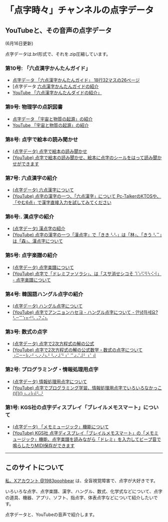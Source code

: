 # 「点字時々」チャンネルの点字データ

## YouTubeと、その音声の点字データ

(6月16日更新)

点字データは.brl形式で、それを.zip圧縮しています。

### 第10号: 「六点漢字かんたんガイド」

- [点字データ 「六点漢字かんたんガイド」 18行32マスの26ページ](./tenjidata/rokutenkanji-kantan-gaido.brl.zip)
- [点字データ [六点漢字かんたんガイドの紹介](./tenjidata/rokutenkanji-kantan-gaido-syokai.brl.zip)
- [YouTube 「六点漢字かんたんダイドの紹介」](https://youtu.be/iJJ-iTbGQGs)

### 第9号: 物理学の点訳図書

- [点字データ 「宇宙と物質の起源」の紹介](/tenjidata/buturi1.brl.zip)
- [YouTube 「宇宙と物質の起源」の紹介](https://youtu.be/EdEWaeY5Rnk)

### 第8号: 点字で絵本の読み聞かせ

- [(点字データ) 点字で絵本の読み聞かせ](./tenjidata/ehon.brl.zip)
- [(YouTube) 点字で絵本の読み聞かせ、絵本に点字のシールをはって読み聞かせができます](https://youtu.be/PaHp6hRCKKE?si=-ulSVeFD771z2huG)

### 第7号: 六点漢字の紹介

- [(点字データ) 六点漢字について](./tenjidata/rokutenkanji1.brl.zip)
- [(YouTube) 点字の漢字の一つ、「六点漢字」について Pc-TalkerのKTOSや、「やむ6点」で漢字直接入力を試してみてください](https://youtu.be/11sk-7IMxCw?si=n5MomBzo69VTjG7s)

### 第6号:. 漢点字の紹介

- [(点字データ) 漢点字の紹介](./tenjidata/kantenji1.brl.zip)
- [(YouTube) 点字の漢字の一つ「漢点字」で「きき ⠣⠣」は「林」、「きう ⠣⠉」は「森」、漢点字について](https://youtu.be/UCMW8wk2mlQ?si=GIiwUpMrBhdyBSK1)

### 第5号: 点字楽譜の紹介

- [(点字データ) 点字楽譜について](./tenjidata/gakufu1.brl.zip)
- [(YouTube) 点字で「ドレミファソラシ」、は「スサ消せシコそ ⠹⠱⠫⠻⠳⠪⠺」 - 点字楽譜について](https://youtu.be/749v2Ch6CXA?si=AY5D2QAhOC9imAPM)

### 第4号: 韓国語ハングル点字の紹介

- [(点字データ) ハングル点字について](./tenjidata/hanguru1.brl.zip)
- [(YouTube) 点字でアンニョンハセヨ - ハングル点字について - 안녕하세요? ⠣⠒⠉⠱⠶⠚⠣⠠⠝⠬⠦](https://youtu.be/KVQ5f7muEcs?si=2To7-x-FnQh0ARum)

### 第3号: 数式の点字

- [(点字データ) 点字で2次方程式の解の公式](./tenjidata/sugakutenji1.brl.zip)
- [(YouTube) 点字で2次方程式の解の公式数学・数式の点字について ⠰⠭⠒⠒⠷⠔⠃⠢⠔⠜⠦⠃⠣⠔⠼⠙⠰⠁⠉⠴⠌⠼⠃⠰⠁⠾](https://youtu.be/T9SWf2KjA2w?si=i0zrefvrA1FgSs2o)

### 第2号: プログラミング・情報処理用点字

- [(点字データ) 情報処理用点字について](./tenjidata/johosyoritenji1.brl.zip)
- [(YouTube) 点字でプログラミング学習、情報処理用点字でいろいろなかっこ()[]{} ⠦⠴⠷⠾⠣⠜](https://youtu.be/H5CVaNnXHxw?si=y17v4LdLJYwI6TEX)

### 第1号: KGS社の点字ディスプレイ「ブレイルメモスマート」について

- [(点字データ) 「メモミュージック」機能について](./tenjidata/memomusic.brl.zip)
- [(YouTube) KGS社 点字ディスプレイ「ブレイルメモスマート」の「メモミュージック」機能、点字楽譜を読みながら「ドレミ」を入力してビープ音で鳴らしたりMIDI保存ができます](https://youtu.be/Na4f-G2K9hI?si=D0VRdYXvHMEr3dun)

<div>
<hr>

## このサイトについて

[私、Xアカウント @1983poohbear](https://x.com/1983poohbear) は、全盲視覚障害で、点字が大好きです。

いろいろな点字、点字楽譜、漢字、ハングル、数式、化学式などについて、点字の道具、機器、アプリ、ソフト、指点字、体表点字などについて紹介したいです。

点字データと、YouTubeの音声で紹介します。


</div>


